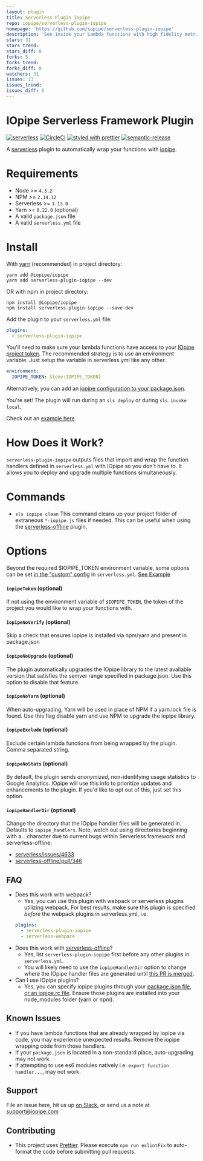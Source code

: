 ```yaml
---
layout: plugin
title: Serverless Plugin Iopipe
repo: iopipe/serverless-plugin-iopipe
homepage: 'https://github.com/iopipe/serverless-plugin-iopipe'
description: 'See inside your Lambda functions with high fidelity metrics and monitoring.'
stars: 31
stars_trend: 
stars_diff: 0
forks: 5
forks_trend: 
forks_diff: 0
watchers: 31
issues: 13
issues_trend: 
issues_diff: 0
---
```



# IOpipe Serverless Framework Plugin

[![serverless](http://public.serverless.com/badges/v3.svg)](http://www.serverless.com)
[![CircleCI](https://circleci.com/gh/iopipe/serverless-plugin-iopipe/tree/master.svg?style=svg&circle-token=3787c8931aea4de4facb5fde25ae456f294f8cc1)](https://circleci.com/gh/iopipe/serverless-plugin-iopipe/tree/master)
[![styled with prettier](https://img.shields.io/badge/styled_with-prettier-ff69b4.svg)](https://github.com/prettier/prettier)
[![semantic-release](https://img.shields.io/badge/%20%20%F0%9F%93%A6%F0%9F%9A%80-semantic--release-e10079.svg)](https://github.com/semantic-release/semantic-release)

A [serverless](http://www.serverless.com) plugin to automatically wrap your functions with [iopipe](https://iopipe.com).

# Requirements
- Node >= `4.3.2`
- NPM >= `2.14.12`
- Serverless >= `1.13.0`
- Yarn >= `0.22.0` (optional)
- A valid `package.json` file
- A valid `serverless.yml` file

# Install
With [yarn](https://yarnpkg.com) (recommended) in project directory:
```
yarn add @iopipe/iopipe
yarn add serverless-plugin-iopipe --dev
```

OR with npm in project directory:
```
npm install @iopipe/iopipe
npm install serverless-plugin-iopipe --save-dev
```

Add the plugin to your `serverless.yml` file:
```yaml
plugins:
  - serverless-plugin-iopipe
```

You'll need to make sure your lambda functions have access to your [IOpipe project token](https://dashboard.iopipe.com/install). The recommended strategy is to use an environment variable. Just setup the variable in serverless.yml like any other.

```yaml
environment:
  IOPIPE_TOKEN: ${env:IOPIPE_TOKEN}
```

Alternatively, you can add an [iopipe configuration to your package.json](https://github.com/iopipe/iopipe-js-core#packagejson-configuration).

You're set! The plugin will run during an `sls deploy` or during `sls invoke local`.

Check out an [example here](https://github.com/iopipe/serverless-plugin-iopipe/blob/master/example/serverless.yml).

# How Does it Work?
`serverless-plugin-iopipe` outputs files that import and wrap the function handlers defined in `serverless.yml` with IOpipe so you don't have to. It allows you to deploy and upgrade multiple functions simultaneously.

# Commands
- `sls iopipe clean` This command cleans up your project folder of extraneous `*-iopipe.js` files if needed. This can be useful when using the [serverless-offline](https://github.com/dherault/serverless-offline) plugin.

# Options
Beyond the required $IOPIPE_TOKEN environment variable, some options can be set [in the "custom" config](https://serverless.com/framework/docs/providers/aws/guide/plugins#installing-plugins) in `serverless.yml`. [See Example](https://github.com/iopipe/serverless-plugin-iopipe/blob/master/example/serverless.yml)

#### `iopipeToken` (optional)

If not using the environment variable of `$IOPIPE_TOKEN`, the token of the project you would like to wrap your functions with.

#### `iopipeNoVerify` (optional)

Skip a check that ensures iopipe is installed via npm/yarn and present in package.json

#### `iopipeNoUpgrade` (optional)

The plugin automatically upgrades the IOpipe library to the latest available version that satisfies the semver range specified in package.json. Use this option to disable that feature.

#### `iopipeNoYarn` (optional)

When auto-upgrading, Yarn will be used in place of NPM if a yarn.lock file is found. Use this flag disable yarn and use NPM to upgrade the iopipe library.

#### `iopipeExclude` (optional)

Exclude certain lambda functions from being wrapped by the plugin. Comma separated string.

#### `iopipeNoStats` (optional)

By default, the plugin sends _anonymized_, non-identifying usage statistics to Google Analytics. IOpipe will use this info to prioritize updates and enhancements to the plugin. If you'd like to opt out of this, just set this option.

#### `iopipeHandlerDir` (optional)

Change the directory that the IOpipe handler files will be generated in. Defaults to `iopipe_handlers`. Note, watch out using directories beginning with a `.` character due to current bugs within Serverless framework and serverless-offline:
- [serverless/issues/4633](https://github.com/serverless/serverless/issues/4633)
- [serverless-offline/pull/346](https://github.com/dherault/serverless-offline/pull/346)

## FAQ
- Does this work with webpack?
  - Yes, you can use this plugin with webpack or serverless plugins utilizing webpack. For best results, make sure this plugin is specified _before_ the webpack plugins in serverless.yml, i.e.
  ```yaml
  plugins:
    - serverless-plugin-iopipe
    - serverless-webpack
  ```
- Does this work with [serverless-offline](https://github.com/dherault/serverless-offline)?
  - Yes, list `serverless-plugin-iopipe` first before any other plugins in `serverless.yml`.
  - You will likely need to use the `iopipeHandlerDir` option to change where the IOpipe handler files are generated until [this PR is merged](https://github.com/dherault/serverless-offline/pull/346).
- Can I use IOpipe plugins?
  - Yes, you can specify iopipe plugins through your [package.json file, or an iopipe.rc file](https://github.com/iopipe/iopipe-js-core#packagejson-configuration). Ensure those plugins are installed into your node_modules folder (yarn or npm).

## Known Issues
- If you have lambda functions that are already wrapped by iopipe via code, you may experience unexpected results. Remove the iopipe wrapping code from those handlers.
- If your `package.json` is located in a non-standard place, auto-upgrading may not work.
- If attempting to use es6 modules natively i.e. `export function handler...`, may not work.

## Support
File an issue here, hit us up [on Slack](https://iopipe.now.sh/), or send us a note at [support@iopipe.com](mailto:support@iopipe.com)

## Contributing
- This project uses [Prettier](https://github.com/prettier/prettier). Please execute `npm run eslintFix` to auto-format the code before submitting pull requests.

